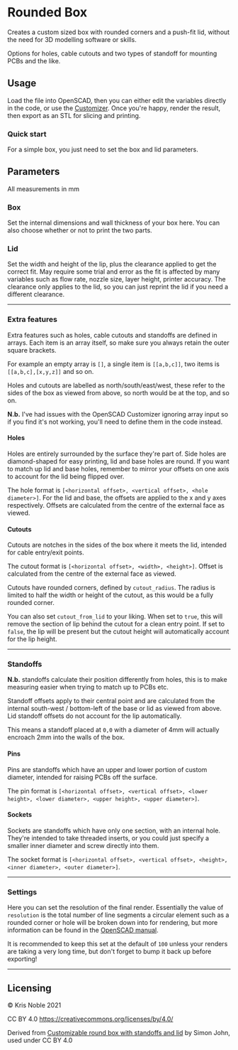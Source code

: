 # Rounded Box

Creates a custom sized box with rounded corners and a push-fit lid, without the need for 3D modelling software or skills. 

Options for holes, cable cutouts and two types of standoff for mounting PCBs and the like.



## Usage
Load the file into OpenSCAD, then you can either edit the variables directly in the code, or use the [Customizer](https://www.dr-lex.be/3d-printing/customizer.html). Once you're happy, render the result, then export as an STL for slicing and printing.

### Quick start
For a simple box, you just need to set the box and lid parameters. 

## Parameters
All measurements in mm

### Box
Set the internal dimensions and wall thickness of your box here. You can also choose whether or not to print the two parts.

### Lid
Set the width and height of the lip, plus the clearance applied to get the correct fit. May require some trial and error as the fit is affected by many variables such as flow rate, nozzle size, layer height, printer accuracy. The clearance only applies to the lid, so you can just reprint the lid if you need a different clearance.

---

### Extra features
Extra features such as holes, cable cutouts and standoffs are defined in arrays. Each item is an array itself, so make sure you always retain the outer square brackets.

For example an empty array is `[]`, a single item is `[[a,b,c]]`, two items is `[[a,b,c],[x,y,z]]` and so on.

Holes and cutouts are labelled as north/south/east/west, these refer to the sides of the box as viewed from above, so north would be at the top, and so on.

__N.b.__ I've had issues with the OpenSCAD Customizer ignoring array input so if you find it's not working, you'll need to define them in the code instead.

#### Holes
Holes are entirely surrounded by the surface they're part of. Side holes are diamond-shaped for easy printing, lid and base holes are round. If you want to match up lid and base holes, remember to mirror your offsets on one axis to account for the lid being flipped over.

The hole format is `[<horizontal offset>, <vertical offset>, <hole diameter>]`. For the lid and base, the offsets are applied to the x and y axes respectively. Offsets are calculated from the centre of the external face as viewed.

#### Cutouts
Cutouts are notches in the sides of the box where it meets the lid, intended for cable entry/exit points. 

The cutout format is `[<horizontal offset>, <width>, <height>]`. Offset is calculated from the centre of the external face as viewed.

Cutouts have rounded corners, defined by `cutout_radius`. The radius is limited to half the width or height of the cutout, as this would be a fully rounded corner.

You can also set `cutout_from_lid` to your liking. When set to `true`, this will remove the section of lip behind the cutout for a clean entry point. If set to `false`, the lip will be present but the cutout height will automatically account for the lip height.

---

### Standoffs
__N.b.__ standoffs calculate their position differently from holes, this is to make measuring easier when trying to match up to PCBs etc.

Standoff offsets apply to their central point and are calculated from the internal south-west / bottom-left of the base or lid as viewed from above. Lid standoff offsets do not account for the lip automatically.

This means a standoff placed at `0,0` with a diameter of 4mm will actually encroach 2mm into the walls of the box.

#### Pins
Pins are standoffs which have an upper and lower portion of custom diameter, intended for raising PCBs off the surface.

The pin format is `[<horizontal offset>, <vertical offset>, <lower height>, <lower diameter>, <upper height>, <upper diameter>]`. 

#### Sockets
Sockets are standoffs which have only one section, with an internal hole. They're intended to take threaded inserts, or you could just specify a smaller inner diameter and screw directly into them.

The socket format is `[<horizontal offset>, <vertical offset>, <height>, <inner diameter>, <outer diameter>]`.

---

### Settings
Here you can set the resolution of the final render. Essentially the value of `resolution` is the total number of line segments a circular element such as a rounded corner or hole will be broken down into for rendering, but more information can be found in the [OpenSCAD manual](https://en.wikibooks.org/wiki/OpenSCAD_User_Manual/Other_Language_Features#.24fa.2C_.24fs_and_.24fn). 

It is recommended to keep this set at the default of `100` unless your renders are taking a very long time, but don't forget to bump it back up before exporting!

---

## Licensing
© Kris Noble 2021

CC BY 4.0 https://creativecommons.org/licenses/by/4.0/

Derived from [Customizable round box with standoffs and lid](https://www.thingiverse.com/thing:1746190) by Simon John, used under CC BY 4.0